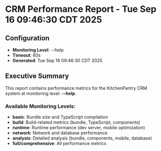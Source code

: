# CRM Performance Report - Tue Sep 16 09:46:30 CDT 2025

## Configuration
- **Monitoring Level**: --help
- **Timeout**: 60s
- **Generated**: Tue Sep 16 09:46:30 CDT 2025

## Executive Summary
This report contains performance metrics for the KitchenPantry CRM system at monitoring level: **--help**.

### Available Monitoring Levels:
- **basic**: Bundle size and TypeScript compilation
- **build**: Build-related metrics (bundle, TypeScript, components)
- **runtime**: Runtime performance (dev server, mobile optimization)
- **network**: Network and database performance
- **analysis**: Detailed analysis (bundle, components, mobile, database)
- **full/comprehensive**: All performance metrics

